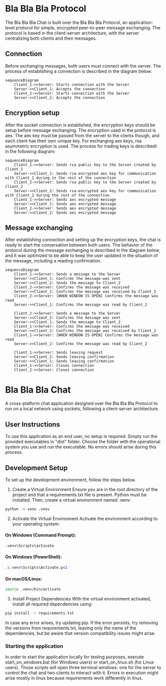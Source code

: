# Bla Bla Bla Protocol

The Bla Bla Bla Chat is built over the Bla Bla Bla Protocol, an application-level protocol for simple, encrypted peer-to-peer message exchanging.
The protocol is based in the client-server architecture, with the server centralizing both clients and their messages.

## Connection
Before exchanging messages, both users must connect with the server. The process of establishing a connection is described in the diagram below:
```mermaid
sequenceDiagram
    Client_1->>Server: Starts connection with the Server
    Server->>Client_1: Accepts the connection
    Client_2->>Server: Starts connection with the Server
    Server->>Client_2: Accepts the connection
```

## Encryption setup
After the socket connection is established, the encryption keys should be setup before message exchanging. The encryption used in the protocol is aes. The aes key must be passed from the server to the clients though, and each client has their own unique key. For exchanging aes keys, rsa asymmetric encryption is used. The process for trading keys is describedi in the following diagram:
```mermaid
sequenceDiagram
    Client_1->>Server: Sends rsa public key to the Server created by Client_1
    Server->>Client_1: Sends rsa-encrypted aes key for communication with Client_1 during in the rest of the connection
    Client_2->>Server: Sends rsa public key to the Server created by Client_2
    Server->>Client_2: Sends rsa-encrypted aes key for communication with Client_2 during the rest of the connection
    Client_1->>Server: Sends aes encrypted message
    Server->>Client_1: Sends aes encrypted message
    Client_2->>Server: Sends aes encrypted message
    Server->>Client_2: Sends aes encrypted message
```

## Message exchanging
After establishing connection and setting up the encryption keys, the chat is ready to start the conversation between both users. The behavior of the protocol during the message exchanging is described in the diagram below, and it was optimized to be able to keep the user updated in the situation of the message, including a reading confirmation.
```mermaid
sequenceDiagram    
    Client_1->>Server: Sends a message to the Server
    Server->>Client_1: Confirms the message was sent
    Server->>Client_2: Sends the message to Client_2
    Client_2->>Server: Confirms the message was received
    Server->>Client_1: Confirms the message was received by Client_2
    Client_2->>Server: [WHEN WINDOW IS OPEN] Confirms the message was read
    Server->>Client_1: Confirms the message was read by Client_2

    Client_2->>Server: Sends a message to the Server
    Server->>Client_2: Confirms the message was sent
    Server->>Client_1: Sends the message to Client_2
    Client_1->>Server: Confirms the message was received
    Server->>Client_2: Confirms the message was received by Client_2
    Client_1->>Server: [WHEN WINDOW IS OPEN] Confirms the message was read
    Server->>Client_2: Confirms the message was read by Client_2

    Client_1->>Server: Sends leaving request 
    Server->>Client_2: Sends leaving confirmation
    Server->>Client_1: Sends leaving confirmation  
    Client_1->>Server: Closes connection 
    Client_2->>Server: Closes connection 

```

# Bla Bla Bla Chat
A cross-platform chat application designed over the Bla Bla Bla Protocol to run on a local network using sockets, following a client-server architecture.

## User Instructions
To use this application as an end user, no setup is required. Simply run the provided executables in "dist" folder. Choose the folder with the operational system you use and run the executable. No errors should arise during this process.

## Development Setup
To set up the development environment, follow the steps below.

1. Create a Virtual Environment
Ensure you are in the root directory of the project and that a requirements.txt file is present. Python must be installed. Then, create a virtual environment named .venv:

```bash
python -m venv .venv
```

2. Activate the Virtual Environment
Activate the environment according to your operating system:

#### On Windows (Command Prompt):
```cmd
.venv\Scripts\activate
```

#### On Windows (PowerShell):
```powershell
.\.venv\Scripts\Activate.ps1
```

#### On macOS/Linux:
```bash
source .venv/bin/activate
```

3. Install Project Dependencies
With the virtual environment activated, install all required dependencies using:

```bash
pip install -r requirements.txt
```

In case any error arises, try updating pip. If the error persists, try removing the versions from requirements.txt, leaving only the name of the dependencies, but be aware that version compatibility issues might arise. 

### Starting the application
In order to start the application locally for testing purposes, execute start_on_windows.bat (for Windows users) or start_on_linux.sh (for Linux users). Those scripts will open three terminal windows: one for the server to control the chat and two clients to interact with it. Errors in execution might arise mostly in linux because requirements work differently in linux.
